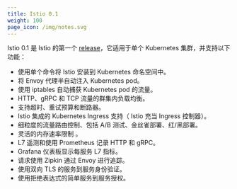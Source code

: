 ```yaml
---
title: Istio 0.1
weight: 100
page_icon: /img/notes.svg
---
```


Istio 0.1 是 Istio 的第一个 [release](https://github.com/istio/istio/releases)，它适用于单个 Kubernetes 集群，并支持以下功能：

- 使用单个命令将 Istio 安装到 Kubernetes 命名空间中。
- 将 Envoy 代理半自动注入 Kubernetes pod。
- 使用 iptables 自动捕获 Kubernetes pod 的流量。
- HTTP、gRPC 和 TCP 流量的群集内负载均衡。
- 支持超时、重试预算和断路器。
- Istio 集成的 Kubernetes Ingress 支持（ Istio 充当 Ingress 控制器）。
- 细粒度的流量路由控制、包括 A/B 测试、金丝雀部署、红/黑部署。
- 灵活的内存速率限制 。
- L7 遥测和使用 Prometheus 记录 HTTP 和 gRPC。
- Grafana 仪表板显示每服务 L7 指标。
- 请求使用 Zipkin 通过 Envoy 进行追踪。
- 使用双向 TLS 的服务到服务身份验证。
- 使用拒绝表达式的简单服务到服务授权。
